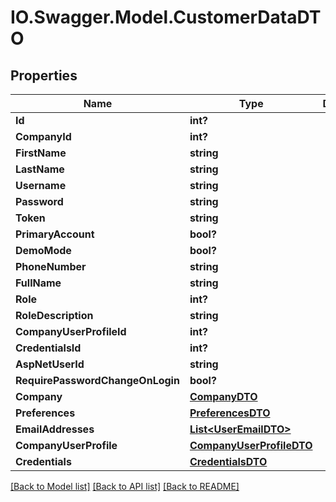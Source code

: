 # IO.Swagger.Model.CustomerDataDTO
## Properties

Name | Type | Description | Notes
------------ | ------------- | ------------- | -------------
**Id** | **int?** |  | [optional] 
**CompanyId** | **int?** |  | [optional] 
**FirstName** | **string** |  | [optional] 
**LastName** | **string** |  | [optional] 
**Username** | **string** |  | [optional] 
**Password** | **string** |  | [optional] 
**Token** | **string** |  | [optional] 
**PrimaryAccount** | **bool?** |  | [optional] 
**DemoMode** | **bool?** |  | [optional] 
**PhoneNumber** | **string** |  | [optional] 
**FullName** | **string** |  | [optional] 
**Role** | **int?** |  | [optional] 
**RoleDescription** | **string** |  | [optional] 
**CompanyUserProfileId** | **int?** |  | [optional] 
**CredentialsId** | **int?** |  | [optional] 
**AspNetUserId** | **string** |  | [optional] 
**RequirePasswordChangeOnLogin** | **bool?** |  | [optional] 
**Company** | [**CompanyDTO**](CompanyDTO.md) |  | [optional] 
**Preferences** | [**PreferencesDTO**](PreferencesDTO.md) |  | [optional] 
**EmailAddresses** | [**List&lt;UserEmailDTO&gt;**](UserEmailDTO.md) |  | [optional] 
**CompanyUserProfile** | [**CompanyUserProfileDTO**](CompanyUserProfileDTO.md) |  | [optional] 
**Credentials** | [**CredentialsDTO**](CredentialsDTO.md) |  | [optional] 

[[Back to Model list]](../README.md#documentation-for-models) [[Back to API list]](../README.md#documentation-for-api-endpoints) [[Back to README]](../README.md)

